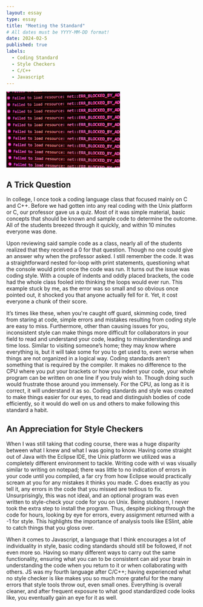 ```yaml
---
layout: essay
type: essay
title: "Meeting the Standard"
# All dates must be YYYY-MM-DD format!
date: 2024-02-5
published: true
labels:
  - Coding Standard
  - Style Checkers
  - C/C++
  - Javascript
---
```


<img width="300px" class="rounded float-start pe-4" src="../img/coding-standard.jpg">

## A Trick Question 
In college, I once took a coding language class that focused mainly on C and C++. Before we had gotten into any real coding with the Unix platform or C, our professor gave us a quiz. Most of it was simple material, basic concepts that should be known and sample code to determine the outcome. All of the students breezed through it quickly, and within 10 minutes everyone was done. 

Upon reviewing said sample code as a class, nearly all of the students realized that they received a 0 for that question. Though no one could give an answer why when the professor asked. I still remember the code. It was a straightforward nested for-loop with print statements, questioning what the console would print once the code was run. It turns out the issue was coding style. With a couple of indents and oddly placed brackets, the code had the whole class fooled into thinking the loops would ever run. This example stuck by me, as the error was so small and so obvious once pointed out, it shocked you that anyone actually fell for it. Yet, it cost everyone a chunk of their score. 

It’s times like these, when you're caught off guard, skimming code, tired from staring at code, simple errors and mistakes resulting from coding style are easy to miss. Furthermore, other than causing issues for you, inconsistent style can make things more difficult for collaborators in your field to read and understand your code, leading to misunderstandings and time loss. Similar to visiting someone’s home; they may know where everything is, but it will take some for you to get used to, even worse when things are not organized in a logical way. Coding standards aren’t something that is required by the compiler. It makes no difference to the CPU where you put your brackets or how you indent your code, your whole program can be written on one line if you truly wish to. Though doing such would frustrate those around you immensely. For the CPU, as long as it is correct, it will understand it as so. Coding standards and style was created to make things easier for our eyes, to read and distinguish bodies of code efficiently, so it would do well on us and others to make following this standard a habit.

## An Appreciation for Style Checkers
When I was still taking that coding course, there was a huge disparity between what I knew and what I was going to know. Having come straight out of Java with the Eclipse IDE, the Unix platform we utilized was a completely different environment to tackle. Writing code with vi was visually similar to writing on notepad; there was little to no indication of errors in your code until you compiled, a far cry from how Eclipse would practically scream at you for any mistakes it thinks you made. C does exactly as you tell it, any errors in the code that you missed are tedious to fix. Unsurprisingly, this was not ideal, and an optional program was even written to style-check your code for you on Unix. Being stubborn, I never took the extra step to install the program. Thus, despite picking through the code for hours, looking by eye for errors, every assignment returned with a -1 for style. This highlights the importance of analysis tools like ESlint, able to catch things that you gloss over.

When it comes to Javascript, a language that I think encourages a lot of individuality in style, basic coding standards should still be followed, if not even more so. Having so many different ways to carry out the same functionality, ensuring what you can to be consistent can aid your brain in understanding the code when you return to it or when collaborating with others. JS was my fourth language after C/C++; having experienced what no style checker is like makes you so much more grateful for the many errors that style tools throw out, even small ones. Everything is overall cleaner, and after frequent exposure to what good standardized code looks like, you eventually gain an eye for it as well.

